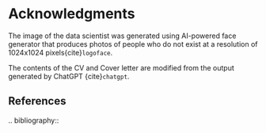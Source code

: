 # Acknowledgments

The image of the data scientist was generated using AI-powered face generator that produces photos of people who do not exist at a resolution of 1024x1024 pixels{cite}`logoface`.

The contents of the CV and Cover letter are modified from the output generated by ChatGPT {cite}`chatgpt`.

## References
.. bibliography::


